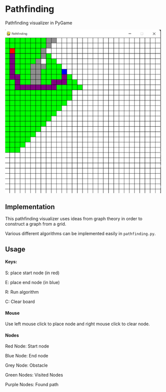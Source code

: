 # Pathfinding 

Pathfinding visualizer in PyGame 

![Screenshot](docs/screenshot.png)

## Implementation
This pathfinding visualizer uses ideas from graph theory in order to construct a graph from a grid. 

Various different algorithms can be implemented easily in `pathfinding.py`.

## Usage
#### Keys:
S: place start node (in red)

E: place end node (in blue)

R: Run algorithm

C: Clear board
#### Mouse
Use left mouse click to place node and right mouse click to clear node.

#### Nodes
Red Node: Start node

Blue Node: End node

Grey Node: Obstacle

Green Nodes: Visited Nodes

Purple Nodes: Found path
